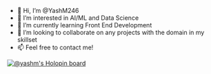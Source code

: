- 👋 Hi, I’m @YashM246
- 👀 I’m interested in AI/ML and Data Science
- 🌱 I’m currently learning Front End Development
- 💞️ I’m looking to collaborate on any projects with the domain in my skillset
- 📫 Feel free to contact me!

<!---
YashM246/YashM246 is a ✨ special ✨ repository because its `README.md` (this file) appears on your GitHub profile.
You can click the Preview link to take a look at your changes.
--->

[![@yashm's Holopin board](https://holopin.me/yashm)](https://holopin.io/@yashm)
